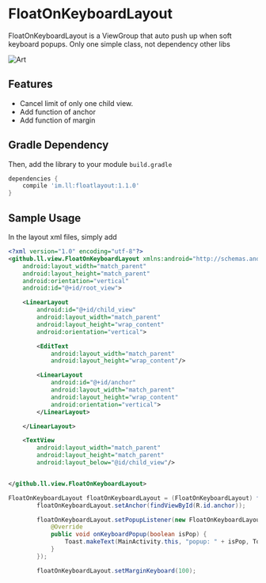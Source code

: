 # FloatOnKeyboardLayout

FloatOnKeyboardLayout is a ViewGroup that auto push up when soft keyboard popups. Only one simple class, not dependency other libs

![Art](https://github.com/llwl1982/FloatOnKeyboardLayout/blob/master/doc/demo.gif)

## Features
- Cancel limit of only one child view.
- Add function of anchor
- Add function of margin  

## Gradle Dependency

Then, add the library to your module `build.gradle`
```gradle
dependencies {
    compile 'im.ll:floatlayout:1.1.0'
}
```

## Sample Usage
In the layout xml files, simply add 

```xml
<?xml version="1.0" encoding="utf-8"?>
<github.ll.view.FloatOnKeyboardLayout xmlns:android="http://schemas.android.com/apk/res/android"
    android:layout_width="match_parent"
    android:layout_height="match_parent"
    android:orientation="vertical"
    android:id="@+id/root_view">

    <LinearLayout
        android:id="@+id/child_view"
        android:layout_width="match_parent"
        android:layout_height="wrap_content"
        android:orientation="vertical">

        <EditText
            android:layout_width="match_parent"
            android:layout_height="wrap_content"/>

        <LinearLayout
            android:id="@+id/anchor"
            android:layout_width="match_parent"
            android:layout_height="wrap_content"
            android:orientation="vertical">
        </LinearLayout>

    </LinearLayout>

    <TextView
        android:layout_width="match_parent"
        android:layout_height="match_parent"
        android:layout_below="@id/child_view"/>


</github.ll.view.FloatOnKeyboardLayout>

```

```Java
FloatOnKeyboardLayout floatOnKeyboardLayout = (FloatOnKeyboardLayout) findViewById(R.id.root_view);
        floatOnKeyboardLayout.setAnchor(findViewById(R.id.anchor));

        floatOnKeyboardLayout.setPopupListener(new FloatOnKeyboardLayout.OnKeyboardPopupListener() {
            @Override
            public void onKeyboardPopup(boolean isPop) {
                Toast.makeText(MainActivity.this, "popup: " + isPop, Toast.LENGTH_SHORT).show();
            }
        });

        floatOnKeyboardLayout.setMarginKeyboard(100);
```


